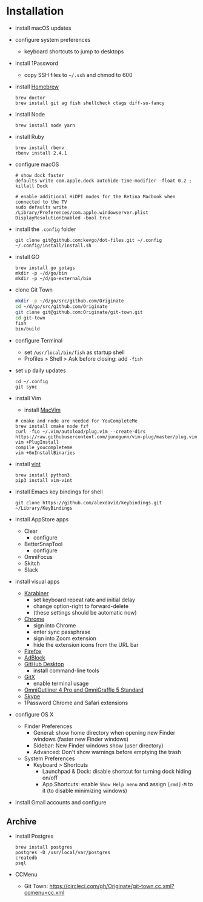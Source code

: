 # Installation

- install macOS updates

- configure system preferences
  - keyboard shortcuts to jump to desktops

- install 1Password
  - copy SSH files to `~/.ssh` and chmod to 600

- install [Homebrew](https://brew.sh)

  ```
  brew doctor
  brew install git ag fish shellcheck ctags diff-so-fancy
  ```

- install Node

  ```
  brew install node yarn
  ```

- install Ruby

  ```
  brew install rbenv
  rbenv install 2.4.1
  ```

- configure macOS

  ```
  # show dock faster
  defaults write com.apple.dock autohide-time-modifier -float 0.2 ; killall Dock

  # enable additional HiDPI modes for the Retina Macbook when connected to the TV
  sudo defaults write /Library/Preferences/com.apple.windowserver.plist DisplayResolutionEnabled -bool true
  ```

- install the `.config` folder

  ```
  git clone git@github.com:kevgo/dot-files.git ~/.config
  ~/.config/install/install.sh
  ```

- install GO

  ```
  brew install go gotags
  mkdir -p ~/d/go/bin
  mkdir -p ~/d/go-external/bin
  ```

- clone Git Town

  ```bash
  mkdir -p ~/d/go/src/github.com/Originate
  cd ~/d/go/src/github.com/Originate
  git clone git@github.com:Originate/git-town.git
  cd git-town
  fish
  bin/build
  ```

- configure Terminal
  - set `/usr/local/bin/fish` as startup shell
  - Profiles > Shell > Ask before closing: add `-fish`

- set up daily updates

  ```
  cd ~/.config
  git sync
  ```

- install Vim
  - install [MacVim](https://github.com/macvim-dev/macvim/releases)

  ```
  # cmake and node are needed for YouCompleteMe
  brew install cmake node fzf
  curl -fLo ~/.vim/autoload/plug.vim --create-dirs https://raw.githubusercontent.com/junegunn/vim-plug/master/plug.vim
  vim +PlugInstall
  compile_youcompleteme
  vim +GoInstallBinaries
  ```
  
- install [vint](https://github.com/Kuniwak/vint)
  
  ```
  brew install python3
  pip3 install vim-vint
  ```

- install Emacs key bindings for shell

  ```
  git clone https://github.com/alexdavid/keybindings.git ~/Library/KeyBindings
  ```

- install AppStore apps
  - Clear
    - configure
  - BetterSnapTool
    - configure
  - OmniFocus
  - Skitch
  - Slack

- install visual apps
  - [Karabiner](https://pqrs.org/osx/karabiner/)
      - set keyboard repeat rate and initial delay
      - change option-right to forward-delete
      - (these settings should be automatic now)
  - [Chrome](https://www.google.com/chrome)
    - sign into Chrome
    - enter sync passphrase
    - sign into Zoom extension
    - hide the extension icons from the URL bar
  - [Firefox](https://www.mozilla.org/en-US/firefox)
  - [AdBlock](https://getadblock.com)
  - [GitHub Desktop](https://central.github.com/mac/latest)
    - install command-line tools
  - [GitX](https://rowanj.github.io/gitx)
    - enable terminal usage
  - [OmniOutliner 4 Pro and OmniGraffle 5 Standard](https://www.omnigroup.com/download)
  - [Skype](https://www.skype.com/en/download-skype/skype-for-computer)
  - 1Password Chrome and Safari extensions

- configure OS X
  - Finder Preferences
    - General: show home directory when opening new Finder windows (faster new Finder windows)
    - Sidebar: New Finder windows show (user directory)
    - Advanced: Don't show warnings before emptying the trash
  - System Preferences
    - Keyboard > Shortcuts
      - Launchpad & Dock: disable shortcut for turning dock hiding on/off
      - App Shortcuts: enable `Show Help menu` and assign `[cmd]-M` to it (to disable minimizing windows)

- install Gmail accounts and configure



## Archive

- install Postgres

  ```
  brew install postgres
  postgres -D /usr/local/var/postgres
  createdb
  psql
  ```

- CCMenu
  - Git Town: https://circleci.com/gh/Originate/git-town.cc.xml?ccmenu=cc.xml
